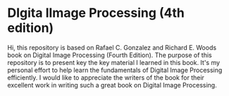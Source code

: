 # DIgita lImage Processing (4th edition)

Hi, this repository is based on Rafael C. Gonzalez and Richard E. Woods book on Digital Image Processing (Fourth Edition). The purpose of this repository is to present key the key material I learned in this book. It's my personal effort to help learn the fundamentals of Digital Image Processing efficiently. I would like to appreciate the writers of the book for their excellent work in writing such a great book on Digital Image Processing. 
